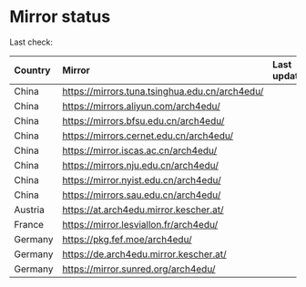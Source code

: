 <script src="./time.js"></script>
# Mirror status
Last check: <script type="text/javascript">localize(1731518345.0262835);</script>

|Country|Mirror|Last update|
|:------|:-----|:----------|
|China|https://mirrors.tuna.tsinghua.edu.cn/arch4edu/|<script type="text/javascript">localize(1731480105);</script>|
|China|https://mirrors.aliyun.com/arch4edu/|<script type="text/javascript">localize(1731480105);</script>|
|China|https://mirrors.bfsu.edu.cn/arch4edu/|<script type="text/javascript">localize(1731480105);</script>|
|China|https://mirrors.cernet.edu.cn/arch4edu/|<script type="text/javascript">localize(1731480105);</script>|
|China|https://mirror.iscas.ac.cn/arch4edu/|<script type="text/javascript">localize(1731480105);</script>|
|China|https://mirrors.nju.edu.cn/arch4edu/|<script type="text/javascript">localize(1731393625);</script>|
|China|https://mirror.nyist.edu.cn/arch4edu/|<script type="text/javascript">localize(1731436712);</script>|
|China|https://mirrors.sau.edu.cn/arch4edu/|<script type="text/javascript">localize(1729319991);</script>|
|Austria|https://at.arch4edu.mirror.kescher.at/|<script type="text/javascript">localize(1731480105);</script>|
|France|https://mirror.lesviallon.fr/arch4edu/|<script type="text/javascript">localize(1731480105);</script>|
|Germany|https://pkg.fef.moe/arch4edu/|<script type="text/javascript">localize(1731480105);</script>|
|Germany|https://de.arch4edu.mirror.kescher.at/|<script type="text/javascript">localize(1731480105);</script>|
|Germany|https://mirror.sunred.org/arch4edu/|<script type="text/javascript">localize(1731480105);</script>|

<script src="./tablefilter/tablefilter.js"></script>
<script src="./table.js"></script>